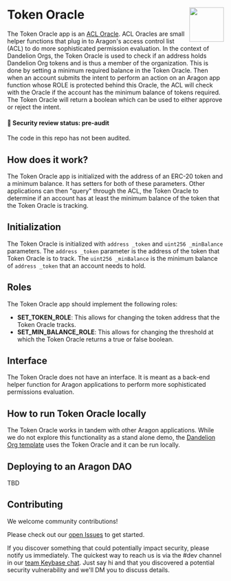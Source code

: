 # Token Oracle <img align="right" src="https://github.com/1Hive/website/blob/master/website/static/img/bee.png" height="80px" />

The Token Oracle app is an [ACL Oracle](https://hack.aragon.org/docs/acl_IACLOracle). ACL Oracles are small helper functions that plug in to Aragon's access control list (ACL) to do more sophisticated permission evaluation. In the context of Dandelion Orgs, the Token Oracle is used to check if an address holds Dandelion Org tokens and is thus a member of the organization. This is done by setting a minimum required balance in the Token Oracle. Then when an account submits the intent to perform an action on an Aragon app function whose ROLE is protected behind this Oracle, the ACL will check with the Oracle if the account has the minimum balance of tokens required. The Token Oracle will return a boolean which can be used to either approve or reject the intent.

#### 🚨 Security review status: pre-audit

The code in this repo has not been audited.

## How does it work?

The Token Oracle app is initialized with the address of an ERC-20 token and a minimum balance. It has setters for both of these parameters. Other applications can then "query" through the ACL, the Token Oracle to determine if an account has at least the minimum balance of the token that the Token Oracle is tracking.

## Initialization

The Token Oracle is initialized with `address _token` and `uint256 _minBalance` parameters. The `address _token` parameter is the address of the token that Token Oracle is to track. The `uint256 _minBalance` is the minimum balance of `address _token` that an account needs to hold.

## Roles

The Token Oracle app should implement the following roles:
- **SET_TOKEN_ROLE**: This allows for changing the token address that the Token Oracle tracks.
- **SET_MIN_BALANCE_ROLE**: This allows for changing the threshold at which the Token Oracle returns a true or false boolean.

## Interface

The Token Oracle does not have an interface. It is meant as a back-end helper function for Aragon applications to perform more sophisticated permissions evaluation.

## How to run Token Oracle locally

The Token Oracle works in tandem with other Aragon applications. While we do not explore this functionality as a stand alone demo, the [Dandelion Org template](https://github.com/1Hive/dandelion-org) uses the Token Oracle and it can be run locally.

## Deploying to an Aragon DAO

TBD

## Contributing

We welcome community contributions!

Please check out our [open Issues](https://github.com/1Hive/token-oracle/issues) to get started.

If you discover something that could potentially impact security, please notify us immediately. The quickest way to reach us is via the #dev channel in our [team Keybase chat](https://1hive.org/contribute/keybase). Just say hi and that you discovered a potential security vulnerability and we'll DM you to discuss details.
